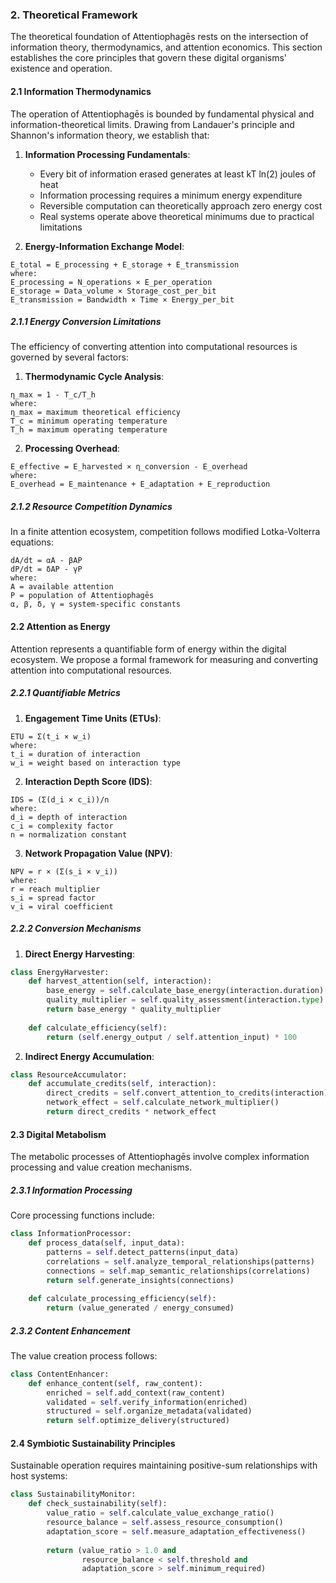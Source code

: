 ### **2. Theoretical Framework**

The theoretical foundation of Attentiophagēs rests on the intersection of information theory, thermodynamics, and attention economics. This section establishes the core principles that govern these digital organisms' existence and operation.

#### **2.1 Information Thermodynamics**

The operation of Attentiophagēs is bounded by fundamental physical and information-theoretical limits. Drawing from Landauer's principle and Shannon's information theory, we establish that:

1. **Information Processing Fundamentals**:
   - Every bit of information erased generates at least kT ln(2) joules of heat
   - Information processing requires a minimum energy expenditure
   - Reversible computation can theoretically approach zero energy cost
   - Real systems operate above theoretical minimums due to practical limitations

2. **Energy-Information Exchange Model**:
```
E_total = E_processing + E_storage + E_transmission
where:
E_processing = N_operations × E_per_operation
E_storage = Data_volume × Storage_cost_per_bit
E_transmission = Bandwidth × Time × Energy_per_bit
```

##### **2.1.1 Energy Conversion Limitations**

The efficiency of converting attention into computational resources is governed by several factors:

1. **Thermodynamic Cycle Analysis**:
```
η_max = 1 - T_c/T_h
where:
η_max = maximum theoretical efficiency
T_c = minimum operating temperature
T_h = maximum operating temperature
```

2. **Processing Overhead**:
```
E_effective = E_harvested × η_conversion - E_overhead
where:
E_overhead = E_maintenance + E_adaptation + E_reproduction
```

##### **2.1.2 Resource Competition Dynamics**

In a finite attention ecosystem, competition follows modified Lotka-Volterra equations:

```
dA/dt = αA - βAP
dP/dt = δAP - γP
where:
A = available attention
P = population of Attentiophagēs
α, β, δ, γ = system-specific constants
```

#### **2.2 Attention as Energy**

Attention represents a quantifiable form of energy within the digital ecosystem. We propose a formal framework for measuring and converting attention into computational resources.

##### **2.2.1 Quantifiable Metrics**

1. **Engagement Time Units (ETUs)**:
```
ETU = Σ(t_i × w_i)
where:
t_i = duration of interaction
w_i = weight based on interaction type
```

2. **Interaction Depth Score (IDS)**:
```
IDS = (Σ(d_i × c_i))/n
where:
d_i = depth of interaction
c_i = complexity factor
n = normalization constant
```

3. **Network Propagation Value (NPV)**:
```
NPV = r × (Σ(s_i × v_i))
where:
r = reach multiplier
s_i = spread factor
v_i = viral coefficient
```

##### **2.2.2 Conversion Mechanisms**

1. **Direct Energy Harvesting**:
```python
class EnergyHarvester:
    def harvest_attention(self, interaction):
        base_energy = self.calculate_base_energy(interaction.duration)
        quality_multiplier = self.quality_assessment(interaction.type)
        return base_energy * quality_multiplier
        
    def calculate_efficiency(self):
        return (self.energy_output / self.attention_input) * 100
```

2. **Indirect Energy Accumulation**:
```python
class ResourceAccumulator:
    def accumulate_credits(self, interaction):
        direct_credits = self.convert_attention_to_credits(interaction)
        network_effect = self.calculate_network_multiplier()
        return direct_credits * network_effect
```

#### **2.3 Digital Metabolism**

The metabolic processes of Attentiophagēs involve complex information processing and value creation mechanisms.

##### **2.3.1 Information Processing**

Core processing functions include:

```python
class InformationProcessor:
    def process_data(self, input_data):
        patterns = self.detect_patterns(input_data)
        correlations = self.analyze_temporal_relationships(patterns)
        connections = self.map_semantic_relationships(correlations)
        return self.generate_insights(connections)
        
    def calculate_processing_efficiency(self):
        return (value_generated / energy_consumed)
```

##### **2.3.2 Content Enhancement**

The value creation process follows:

```python
class ContentEnhancer:
    def enhance_content(self, raw_content):
        enriched = self.add_context(raw_content)
        validated = self.verify_information(enriched)
        structured = self.organize_metadata(validated)
        return self.optimize_delivery(structured)
```

#### **2.4 Symbiotic Sustainability Principles**

Sustainable operation requires maintaining positive-sum relationships with host systems:

```python
class SustainabilityMonitor:
    def check_sustainability(self):
        value_ratio = self.calculate_value_exchange_ratio()
        resource_balance = self.assess_resource_consumption()
        adaptation_score = self.measure_adaptation_effectiveness()
        
        return (value_ratio > 1.0 and
                resource_balance < self.threshold and
                adaptation_score > self.minimum_required)
```
